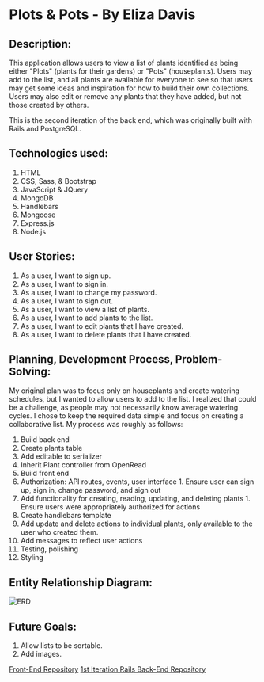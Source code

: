 # Plots & Pots - By Eliza Davis

## Description:
This application allows users to view a list of plants identified as being
either "Plots" (plants for their gardens) or "Pots" (houseplants). Users may
add to the list, and all plants are available for everyone to see so that users
may get some ideas and inspiration for how to build their own collections. Users
may also edit or remove any plants that they have added, but not those created
by others.

This is the second iteration of the back end, which was originally built with
Rails and PostgreSQL.

## Technologies used:
1. HTML
2. CSS, Sass, & Bootstrap
3. JavaScript & JQuery
4. MongoDB
5. Handlebars
6. Mongoose
7. Express.js
8. Node.js

## User Stories:
1. As a user, I want to sign up.
2. As a user, I want to sign in.
3. As a user, I want to change my password.
4. As a user, I want to sign out.
5. As a user, I want to view a list of plants.
6. As a user, I want to add plants to the list.
7. As a user, I want to edit plants that I have created.
8. As a user, I want to delete plants that I have created.

## Planning, Development Process, Problem-Solving:

My original plan was to focus only on houseplants and create watering schedules,
but I wanted to allow users to add to the list. I realized that could be a
challenge, as people may not necessarily know average watering cycles. I chose
to keep the required data simple and focus on creating a collaborative list. My
process was roughly as follows:

1. Build back end
  1. Create plants table
  2. Add editable to serializer
  3. Inherit Plant controller from OpenRead
2. Build front end
  1. Authorization: API routes, events, user interface
    1. Ensure user can sign up, sign in, change password, and sign out
  2. Add functionality for creating, reading, updating, and deleting plants
    1. Ensure users were appropriately authorized for actions
3. Create handlebars template
4. Add update and delete actions to individual plants, only available to the
user who created them.
5. Add messages to reflect user actions
6. Testing, polishing
7. Styling

## Entity Relationship Diagram:

![ERD](./public/images/ERD_P2.JPG)

## Future Goals:

1. Allow lists to be sortable.
2. Add images.

[Front-End Repository](https://github.com/elizadavis/PlotsAndPotsClient)
[1st Iteration Rails Back-End Repository](https://github.com/elizadavis/PlotsAndPots)
